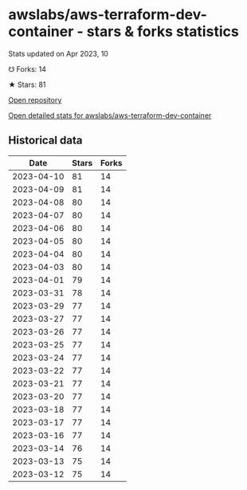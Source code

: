 # awslabs/aws-terraform-dev-container - stars & forks statistics

Stats updated on Apr 2023, 10

☋ Forks: 14

★ Stars: 81

[Open repository](https://github.com/awslabs/aws-terraform-dev-container)

[Open detailed stats for awslabs/aws-terraform-dev-container](https://reviewgithub.com/rep/awslabs/aws-terraform-dev-container)

## Historical data
| Date | Stars | Forks |
|------|-------|-------|
| 2023-04-10 | 81 | 14 | 
| 2023-04-09 | 81 | 14 | 
| 2023-04-08 | 80 | 14 | 
| 2023-04-07 | 80 | 14 | 
| 2023-04-06 | 80 | 14 | 
| 2023-04-05 | 80 | 14 | 
| 2023-04-04 | 80 | 14 | 
| 2023-04-03 | 80 | 14 | 
| 2023-04-01 | 79 | 14 | 
| 2023-03-31 | 78 | 14 | 
| 2023-03-29 | 77 | 14 | 
| 2023-03-27 | 77 | 14 | 
| 2023-03-26 | 77 | 14 | 
| 2023-03-25 | 77 | 14 | 
| 2023-03-24 | 77 | 14 | 
| 2023-03-22 | 77 | 14 | 
| 2023-03-21 | 77 | 14 | 
| 2023-03-20 | 77 | 14 | 
| 2023-03-18 | 77 | 14 | 
| 2023-03-17 | 77 | 14 | 
| 2023-03-16 | 77 | 14 | 
| 2023-03-14 | 76 | 14 | 
| 2023-03-13 | 75 | 14 | 
| 2023-03-12 | 75 | 14 | 

